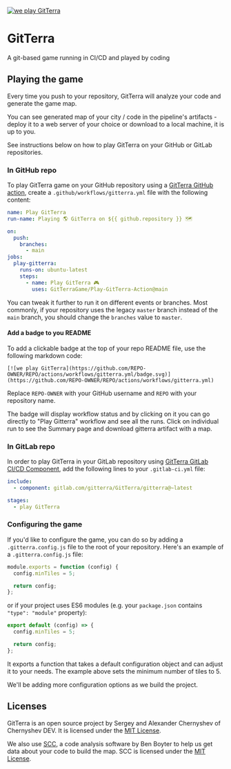 [![we play GitTerra](https://github.com/GitTerraGame/Play-GitTerra-Action/actions/workflows/gitterra.yml/badge.svg)](https://github.com/GitTerraGame/Play-GitTerra-Action/actions/workflows/gitterra.yml)

# GitTerra

A git-based game running in CI/CD and played by coding

## Playing the game

Every time you push to your repository, GitTerra will analyze your code and generate the game map.

You can see generated map of your city / code in the pipeline's artifacts - deploy it to a web server of your choice or download to a local machine, it is up to you.

See instructions below on how to play GitTerra on your GitHub or GitLab repositories.

### In GitHub repo

To play GitTerra game on your GitHub repository using a [GitTerra GitHub action](https://github.com/marketplace/actions/play-gitterra), create a `.github/workflows/gitterra.yml` file with the following content:

```yaml
name: Play GitTerra
run-name: Playing 🌎 GitTerra on ${{ github.repository }} 🗺️

on:
  push:
    branches:
      - main
jobs:
  play-gitterra:
    runs-on: ubuntu-latest
    steps:
      - name: Play GitTerra 🎮
        uses: GitTerraGame/Play-GitTerra-Action@main
```

You can tweak it further to run it on different events or branches. Most commonly, if your repository uses the legacy `master` branch instead of the `main` branch, you should change the `branches` value to `master`.

#### Add a badge to you README

To add a clickable badge at the top of your repo README file, use the following markdown code:

```
[![we play GitTerra](https://github.com/REPO-OWNER/REPO/actions/workflows/gitterra.yml/badge.svg)](https://github.com/REPO-OWNER/REPO/actions/workflows/gitterra.yml)
```

Replace `REPO-OWNER` with your GitHub username and `REPO` with your repository name.

The badge will display workflow status and by clicking on it you can go directly to "Play Gitterra" workflow and see all the runs. Click on individual run to see the Summary page and download gitterra artifact with a map.

### In GitLab repo

In order to play GitTerra in your GitLab repository using [GitTerra GitLab CI/CD Component](https://gitlab.com/explore/catalog/gitterra/GitTerra), add the following lines to your `.gitlab-ci.yml` file:

```yaml
include:
  - component: gitlab.com/gitterra/GitTerra/gitterra@~latest

stages:
  - play GitTerra
```

### Configuring the game

If you'd like to configure the game, you can do so by adding a `.gitterra.config.js` file to the root of your repository. Here's an example of a `.gitterra.config.js` file:

```js
module.exports = function (config) {
  config.minTiles = 5;

  return config;
};
```

or if your project uses ES6 modules (e.g. your `package.json` contains `"type": "module"` property):

```js
export default (config) => {
  config.minTiles = 5;

  return config;
};
```

It exports a function that takes a default configuration object and can adjust it to your needs. The example above sets the minimum number of tiles to 5.

We'll be adding more configuration options as we build the project.

## Licenses

GitTerra is an open source project by Sergey and Alexander Chernyshev of Chernyshev DEV. It is licensed under the [MIT License](LICENSE.md).

We also use [SCC](https://github.com/boyter/scc), a code analysis software by Ben Boyter to help us get data about your code to build the map. SCC is licensed under the [MIT License](LICENSE.scc.md).
